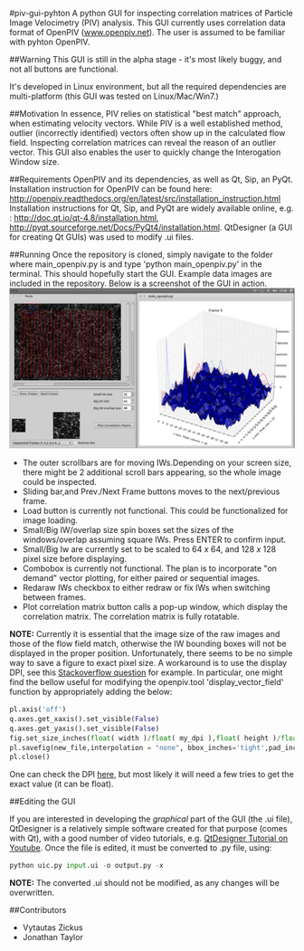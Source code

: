 #piv-gui-pyhton
A python GUI for inspecting correlation matrices of Particle Image Velocimetry (PIV) analysis. This GUI currently uses correlation data format of OpenPIV (www.openpiv.net). The user is assumed to be familiar with pyhton OpenPIV.

##Warning
This GUI is still in the alpha stage - it's most likely buggy, and not all buttons are functional.

It's developed in Linux environment, but all the required dependencies are multi-platform (this GUI was tested on Linux/Mac/Win7.)

##Motivation
In essence, PIV relies on statistical "best match" approach, when estimating velocity vectors. While PIV is a well established method, outlier (incorrectly identified) vectors often show up in the calculated flow field. Inspecting correlation matrices can reveal the reason of an outlier vector. This GUI also enables the user to quickly change the Interogation Window size.

##Requirements
OpenPIV and its dependencies, as well as Qt, Sip, an PyQt.
Installation instruction for OpenPIV can be found here: http://openpiv.readthedocs.org/en/latest/src/installation_instruction.html
Installation instructions for Qt, Sip, and PyQt are widely available online, e.g. : http://doc.qt.io/qt-4.8/installation.html, http://pyqt.sourceforge.net/Docs/PyQt4/installation.html. QtDesigner (a GUI for creating Qt GUIs) was used to modify .ui files.


##Running
Once the repository is cloned, simply navigate to the folder where main_openpiv.py is and type 'python main_openpiv.py' in the terminal. This should hopefully start the GUI. Example data images are included in the repository. Below is a screenshot of the GUI in action. 
![](./piv_gui.png)
- The outer scrollbars are for moving IWs.Depending on your screen size, there might be 2 additional scroll bars appearing, so the whole image could be inspected. 
- Sliding bar,and Prev./Next Frame buttons moves to the next/previous frame.
- Load button is currently not functional. This could be functionalized for image loading.
- Small/Big IW/overlap size spin boxes set the sizes of the windows/overlap assuming square IWs. Press ENTER to confirm input.
- Small/Big Iw are currently set to be scaled to 64 *x* 64, and 128 *x* 128 pixel size before displaying.
- Combobox is currently not functional. The plan is to incorporate "on demand" vector plotting, for either paired or sequential images.
- Redaraw IWs checkbox to either redraw or fix IWs when switching between frames.
- Plot correlation matrix button calls a pop-up window, which display the correlation matrix. The correlation matrix is fully rotatable.
 
**NOTE:** Currently it is essential that the image size of the raw images and those of the flow field match, otherwise the IW bounding boxes will not be displayed in the proper position. Unfortunately, there seems to be no simple way to save a figure to exact pixel size. A workaround is to use the display DPI, see this [Stackoverflow question](http://stackoverflow.com/questions/13714454/specifying-and-saving-a-figure-with-exact-size-in-pixels) for example. 
In particular, one might find the bellow useful for modifying the openpiv.tool 'display_vector_field' function by appropriately adding the below:

```python
pl.axis('off')
q.axes.get_xaxis().set_visible(False)
q.axes.get_yaxis().set_visible(False)
fig.set_size_inches(float( width )/float( my_dpi ),float( height )/float( my_dpi ))
pl.savefig(new_file,interpolation = "none", bbox_inches='tight',pad_inches = 0)
pl.close()
```
One can check the DPI [here](http://www.infobyip.com/detectmonitordpi.php), but most likely it will need a few tries to get the exact value (it can be float).

##Editing the GUI

If you are interested in developing the *graphical* part of the GUI (the .ui file), QtDesigner is a relatively simple software created for that purpose (comes with Qt), with a good number of video tutorials, e.g. [QtDesigner Tutorial on Youtube](https://www.youtube.com/watch?v=GLqrzLIIW2E). Once the file is edited, it must be converted to .py file, using:

```python
python uic.py input.ui -o output.py -x
```
**NOTE:** The converted .ui should not be modified, as any changes will be overwritten.

##Contributors

* Vytautas Zickus
* Jonathan Taylor





